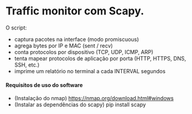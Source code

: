 # Traffic monitor com Scapy.




O script:
- captura pacotes na interface (modo promiscuous)
- agrega bytes por IP e MAC (sent / recv)
- conta protocolos por dispositivo (TCP, UDP, ICMP, ARP)
- tenta mapear protocolos de aplicação por porta (HTTP, HTTPS, DNS, SSH, etc.)
- imprime um relatório no terminal a cada INTERVAL segundos



#### Requisitos de uso do software

- (Instalação do nmap) https://nmap.org/download.html#windows
- (Instalar as dependências do scapy) pip install scapy


